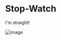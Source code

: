 # Stop-Watch

I'm straight!

![image](https://user-images.githubusercontent.com/69965660/142297689-5f55e3ee-343e-4786-a5a3-47ec40156acd.png)
